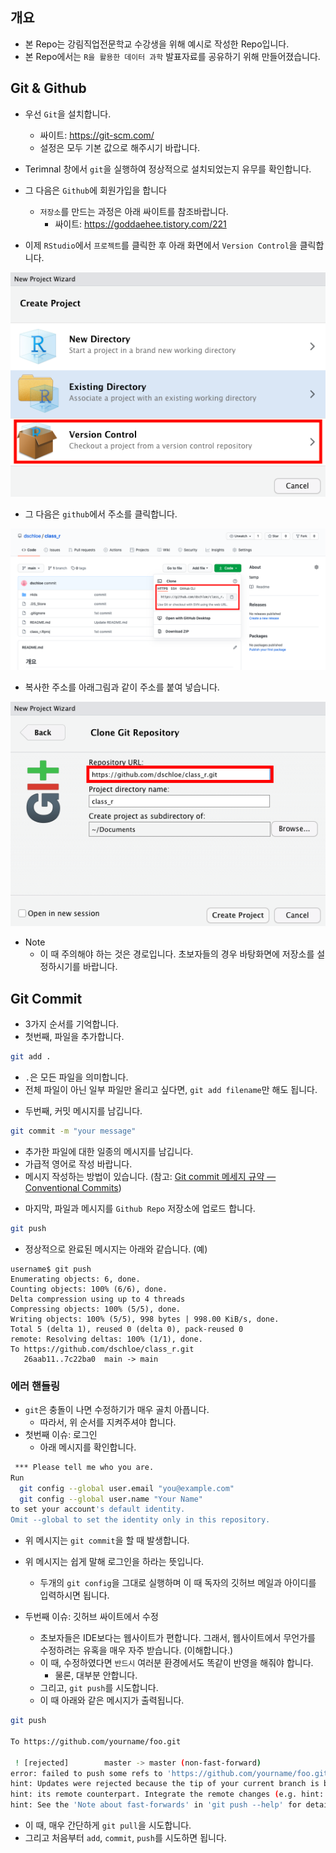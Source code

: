 ## 개요
- 본 Repo는 강림직업전문학교 수강생을 위해 예시로 작성한 Repo입니다.
- 본 Repo에서는 `R을 활용한 데이터 과학` 발표자료를 공유하기 위해 만들어졌습니다. 

## Git & Github 
- 우선 `Git`을 설치합니다. 
  + 싸이트: https://git-scm.com/
  + 설정은 모두 기본 값으로 해주시기 바랍니다. 
- Terimnal 창에서 `git`을 실행하여 정상적으로 설치되었는지 유무를 확인합니다.
- 그 다음은 `Github`에 회원가입을 합니다 
  + `저장소`를 만드는 과정은 아래 싸이트를 참조바랍니다. 
    + 싸이트: https://goddaehee.tistory.com/221

- 이제 `RStudio`에서 `프로젝트`를 클릭한 후 아래 화면에서 `Version Control`을 클릭합니다. 

![](img/project01.png)

- 그 다음은 `github`에서 주소를 클릭합니다. 

![](img/project02.png)

- 복사한 주소를 아래그림과 같이 주소를 붙여 넣습니다. 

![](img/project03.png)

- Note 
  + 이 때 주의해야 하는 것은 경로입니다. 초보자들의 경우 바탕화면에 저장소를 설정하시기를 바랍니다. 

## Git Commit
- 3가지 순서를 기억합니다. 
- 첫번째, 파일을 추가합니다. 
```bash
git add .
```
  + `.`은 모든 파일을 의미합니다. 
  + 전체 파일이 아닌 일부 파일만 올리고 싶다면, `git add filename`만 해도 됩니다. 
- 두번째, 커밋 메시지를 남깁니다. 
```bash
git commit -m "your message"
```
  + 추가한 파일에 대한 일종의 메시지를 남깁니다. 
  + 가급적 영어로 작성 바랍니다. 
  + 메시지 작성하는 방법이 있습니다. (참고: [Git commit 메세지 규약 — Conventional Commits](https://medium.com/hashbox/git-commit-%EB%A9%94%EC%84%B8%EC%A7%80-%EA%B7%9C%EC%B9%99-conventional-commits-71710f7f53c))

- 마지막, 파일과 메시지를 `Github Repo` 저장소에 업로드 합니다. 

```bash
git push
```
- 정상적으로 완료된 메시지는 아래와 같습니다. (예)
```
username$ git push
Enumerating objects: 6, done.
Counting objects: 100% (6/6), done.
Delta compression using up to 4 threads
Compressing objects: 100% (5/5), done.
Writing objects: 100% (5/5), 998 bytes | 998.00 KiB/s, done.
Total 5 (delta 1), reused 0 (delta 0), pack-reused 0
remote: Resolving deltas: 100% (1/1), done.
To https://github.com/dschloe/class_r.git
   26aab11..7c22ba0  main -> main
```

### 에러 핸들링
- `git`은 충돌이 나면 수정하기가 매우 골치 아픕니다. 
  + 따라서, 위 순서를 지켜주셔야 합니다. 
- 첫번째 이슈: 로그인
  + 아래 메시지를 확인합니다.
```bash
 *** Please tell me who you are.
Run
  git config --global user.email "you@example.com"
  git config --global user.name "Your Name"
to set your account's default identity.
Omit --global to set the identity only in this repository.
```
- 위 메시지는 `git commit`을 할 때 발생합니다. 
- 위 메시지는 쉽게 말해 로그인을 하라는 뜻입니다. 
  + 두개의 `git config`을 그대로 실행하며 이 때 독자의 깃허브 메일과 아이디를 입력하시면 됩니다. 

- 두번째 이슈: 깃허브 싸이트에서 수정
  + 초보자들은 IDE보다는 웹사이트가 편합니다. 그래서, 웹사이트에서 무언가를 수정하려는 유혹을 매우 자주 받습니다. (이해합니다.)
  + 이 때, 수정하였다면 `반드시` 여러분 환경에서도 똑같이 반영을 해줘야 합니다. 
    * 물론, 대부분 안합니다. 
  + 그리고, `git push`를 시도합니다. 
  + 이 때 아래와 같은 메시지가 출력됩니다. 
```bash
git push 

To https://github.com/yourname/foo.git

 ! [rejected]        master -> master (non-fast-forward)
error: failed to push some refs to 'https://github.com/yourname/foo.git'
hint: Updates were rejected because the tip of your current branch is behind
hint: its remote counterpart. Integrate the remote changes (e.g. hint: 'git pull ...') before pushing again.
hint: See the 'Note about fast-forwards' in 'git push --help' for details.
```

- 이 때, 매우 간단하게 `git pull`을 시도합니다. 
- 그리고 처음부터 `add`, `commit`, `push`를 시도하면 됩니다. 

